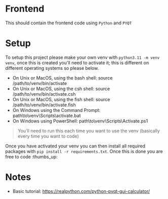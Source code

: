 # Frontend
This should contain the frontend code using `Python` and `PYQT`

# Setup
To setup this project please make your own venv with `python3.11 -m venv venv`, once this is created you'll need to activate it; this is different on different operating systems so please below.

- On Unix or MacOS, using the bash shell: source /path/to/venv/bin/activate
- On Unix or MacOS, using the csh shell: source /path/to/venv/bin/activate.csh
- On Unix or MacOS, using the fish shell: source /path/to/venv/bin/activate.fish
- On Windows using the Command Prompt: path\to\venv\Scripts\activate.bat
- On Windows using PowerShell: path\to\venv\Scripts\Activate.ps1
> You'll need to run this each time you want to use the venv (basically every time you want to code)

Once you have activated your venv you can then install all required packages with `pip install -r requirements.txt`. Once this is done you are free to code :thumbs_up:

# Notes
- Basic tutorial: https://realpython.com/python-pyqt-gui-calculator/
